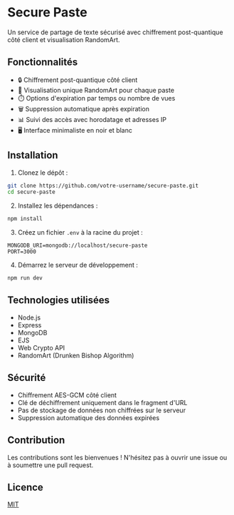 # Secure Paste

Un service de partage de texte sécurisé avec chiffrement post-quantique côté client et visualisation RandomArt.

## Fonctionnalités

- 🔒 Chiffrement post-quantique côté client
- 🎨 Visualisation unique RandomArt pour chaque paste
- ⏱️ Options d'expiration par temps ou nombre de vues
- 🗑️ Suppression automatique après expiration
- 📊 Suivi des accès avec horodatage et adresses IP
- 🖥️ Interface minimaliste en noir et blanc

## Installation

1. Clonez le dépôt :
```bash
git clone https://github.com/votre-username/secure-paste.git
cd secure-paste
```

2. Installez les dépendances :
```bash
npm install
```

3. Créez un fichier `.env` à la racine du projet :
```env
MONGODB_URI=mongodb://localhost/secure-paste
PORT=3000
```

4. Démarrez le serveur de développement :
```bash
npm run dev
```

## Technologies utilisées

- Node.js
- Express
- MongoDB
- EJS
- Web Crypto API
- RandomArt (Drunken Bishop Algorithm)

## Sécurité

- Chiffrement AES-GCM côté client
- Clé de déchiffrement uniquement dans le fragment d'URL
- Pas de stockage de données non chiffrées sur le serveur
- Suppression automatique des données expirées

## Contribution

Les contributions sont les bienvenues ! N'hésitez pas à ouvrir une issue ou à soumettre une pull request.

## Licence

[MIT](LICENSE) 